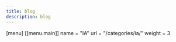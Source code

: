 ```yaml
---
title: blog
description: blog
---
```

[menu]
  [[menu.main]]
    name = "IA"
    url  = "/categories/ia/"
    weight = 3
